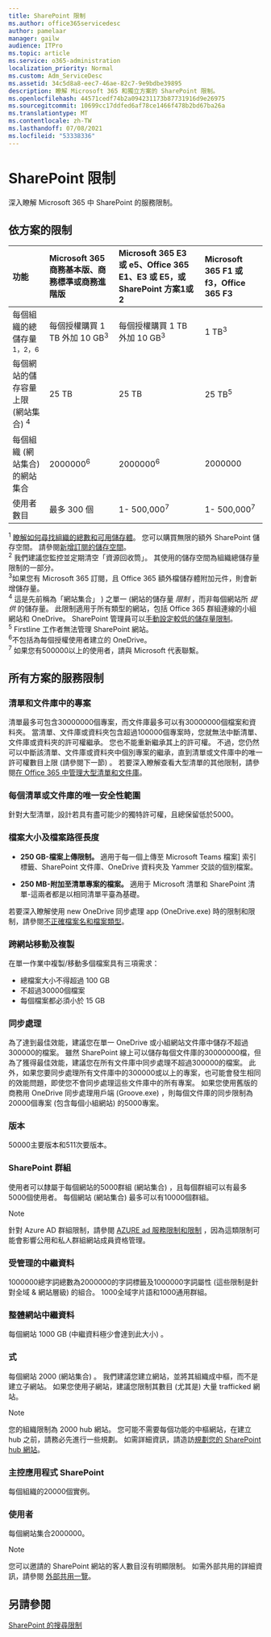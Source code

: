 ```yaml
---
title: SharePoint 限制
ms.author: office365servicedesc
author: pamelaar
manager: gailw
audience: ITPro
ms.topic: article
ms.service: o365-administration
localization_priority: Normal
ms.custom: Adm_ServiceDesc
ms.assetid: 34c5d8a8-eec7-46ae-82c7-9e9bdbe39895
description: 瞭解 Microsoft 365 和獨立方案的 SharePoint 限制。
ms.openlocfilehash: 44571cedf74b2a094231173b87731916d9e26975
ms.sourcegitcommit: 10699cc17ddfed6af78ce1466f478b2bd67ba26a
ms.translationtype: MT
ms.contentlocale: zh-TW
ms.lasthandoff: 07/08/2021
ms.locfileid: "53338336"
---
```

# <a name="sharepoint-limits"></a>SharePoint 限制

深入瞭解 Microsoft 365 中 SharePoint 的服務限制。
  
## <a name="limits-by-plan"></a>依方案的限制 

| 功能 | Microsoft 365 商務基本版、商務標準或商務進階版 | Microsoft 365 E3 或 e5、Office 365 E1、E3 或 E5，或 SharePoint 方案1或2 | Microsoft 365 F1 或 f3，Office 365 F3 |
|:-----|:-----|:-----|:-----|
|每個組織的總儲存量<sup>1，2，6</sup> <br/> |每個授權購買 1 TB 外加 10 GB<sup>3</sup>  <br/> |每個授權購買 1 TB 外加 10 GB<sup>3</sup> <br/> |1 TB<sup>3</sup> <br/> |
|每個網站的儲存容量上限 (網站集合) <sup>4</sup><br/> |25 TB <br/> |25 TB <br/> |25 TB<sup>5</sup> <br/> |
|每個組織 (網站集合) 的網站集合  <br/> |2000000<sup>6</sup> <br/> |2000000<sup>6</sup> <br/> |2000000<br/> |
|使用者數目  <br/> |最多 300 個  <br/> |1- 500,000<sup>7</sup> <br/> |1- 500,000<sup>7</sup> <br/> |
   
<sup>1</sup> [瞭解如何尋找組織的總數和可用儲存體](/sharepoint/manage-site-collection-storage-limits)。 您可以購買無限的額外 SharePoint 儲存空間。 請參閱[新增訂閱的儲存空間](/office365/admin/subscriptions-and-billing/add-storage-space)。 
<br/><sup>2</sup> 我們建議您監控並定期清空「資源回收筒」。 其使用的儲存空間為組織總儲存量限制的一部分。 
<br/> <sup>3</sup>如果您有 Microsoft 365 訂閱，且 Office 365 額外檔儲存體附加元件，則會新增儲存量。 
<br/> <sup>4</sup> 這是先前稱為「網站集合」 ) 之單一 (網站的儲存量 *限制* ，而非每個網站所 *提供* 的儲存量。 此限制適用于所有類型的網站，包括 Office 365 群組連線的小組網站和 OneDrive。 SharePoint 管理員可以[手動設定較低的儲存量限制](/sharepoint/manage-site-collection-storage-limits#manage-individual-site-storage-limits)。 
<br/> <sup>5</sup> Firstline 工作者無法管理 SharePoint 網站。 
<br/> <sup>6</sup>不包括為每個授權使用者建立的 OneDrive。 
<br/> <sup>7</sup> 如果您有500000以上的使用者，請與 Microsoft 代表聯繫。 
  
## <a name="service-limits-for-all-plans"></a>所有方案的服務限制

### <a name="items-in-lists-and-libraries"></a>清單和文件庫中的專案

清單最多可包含30000000個專案，而文件庫最多可以有30000000個檔案和資料夾。 當清單、文件庫或資料夾包含超過100000個專案時，您就無法中斷清單、文件庫或資料夾的許可權繼承。 您也不能重新繼承其上的許可權。 不過，您仍然可以中斷該清單、文件庫或資料夾中個別專案的繼承，直到清單或文件庫中的唯一許可權數目上限 (請參閱下一節) 。 若要深入瞭解查看大型清單的其他限制，請參閱[在 Office 365 中管理大型清單和文件庫](https://support.office.com/article/b4038448-ec0e-49b7-b853-679d3d8fb784)。

### <a name="unique-security-scopes-per-list-or-library"></a>每個清單或文件庫的唯一安全性範圍

針對大型清單，設計若具有盡可能少的獨特許可權，且總保留低於5000。

### <a name="file-size-and-file-path-length"></a>檔案大小及檔案路徑長度

- **250 GB-檔案上傳限制。** 適用于每一個上傳至 Microsoft Teams 檔案] 索引標籤、SharePoint 文件庫、OneDrive 資料夾及 Yammer 交談的個別檔案。

- **250 MB-附加至清單專案的檔案。** 適用于 Microsoft 清單和 SharePoint 清單-這兩者都是以相同清單平臺為基礎。

若要深入瞭解使用 new OneDrive 同步處理 app (OneDrive.exe) 時的限制和限制，請參閱[不正確檔案名和檔案類型](https://support.office.com/article/64883a5d-228e-48f5-b3d2-eb39e07630fa)。

### <a name="moving-and-copying-across-sites"></a>跨網站移動及複製

在單一作業中複製/移動多個檔案具有三項需求：

- 總檔案大小不得超過 100 GB
- 不超過30000個檔案
- 每個檔案都必須小於 15 GB

### <a name="sync"></a>同步處理

為了達到最佳效能，建議您在單一 OneDrive 或小組網站文件庫中儲存不超過300000的檔案。 雖然 SharePoint 線上可以儲存每個文件庫的30000000檔，但為了獲得最佳效能，建議您在所有文件庫中同步處理不超過300000的檔案。 此外，如果您要同步處理所有文件庫中的300000或以上的專案，也可能會發生相同的效能問題，即使您不會同步處理這些文件庫中的所有專案。 如果您使用舊版的商務用 OneDrive 同步處理用戶端 (Groove.exe) ，則每個文件庫的同步限制為20000個專案 (包含每個小組網站) 的5000專案。

### <a name="versions"></a>版本

50000主要版本和511次要版本。

### <a name="sharepoint-groups"></a>SharePoint 群組

使用者可以隸屬于每個網站的5000群組 (網站集合) ，且每個群組可以有最多5000個使用者。 每個網站 (網站集合) 最多可以有10000個群組。

> [!NOTE]
> 針對 Azure AD 群組限制，請參閱 [AZURE ad 服務限制和限制](/azure/active-directory/users-groups-roles/directory-service-limits-restrictions) ，因為這類限制可能會影響公用和私人群組網站成員資格管理。

### <a name="managed-metadata"></a>受管理的中繼資料

1000000總字詞總數為2000000的字詞標籤及1000000字詞屬性 (這些限制是針對全域 & 網站層級) 的組合。 1000全域字片語和1000通用群組。

### <a name="overall-site-metadata"></a>整體網站中繼資料

每個網站 1000 GB (中繼資料極少會達到此大小) 。

### <a name="subsites"></a>式

每個網站 2000 (網站集合) 。 我們建議您建立網站，並將其組織成中樞，而不是建立子網站。 如果您使用子網站，建議您限制其數目 (尤其是) 大量 trafficked 網站。

> [!NOTE]
> 您的組織限制為 2000 hub 網站。 您可能不需要每個功能的中樞網站，在建立 hub 之前，請務必先進行一些規劃。 如需詳細資訊，請造訪[規劃您的 SharePoint hub 網站](/sharepoint/planning-hub-sites)。

### <a name="sharepoint-hosted-applications"></a>主控應用程式 SharePoint

每個組織的20000個實例。

### <a name="users"></a>使用者

每個網站集合2000000。

> [!NOTE]
> 您可以邀請的 SharePoint 網站的客人數目沒有明顯限制。 如需外部共用的詳細資訊，請參閱 [外部共用一覽](/sharepoint/external-sharing-overview)。

## <a name="see-also"></a>另請參閱

[SharePoint 的搜尋限制](/sharepoint/search-limits)
